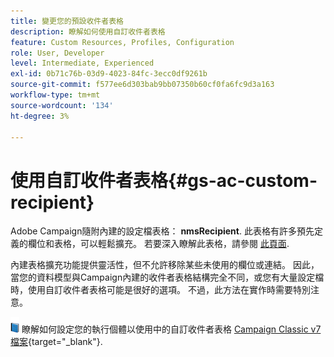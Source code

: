 ```yaml
---
title: 變更您的預設收件者表格
description: 瞭解如何使用自訂收件者表格
feature: Custom Resources, Profiles, Configuration
role: User, Developer
level: Intermediate, Experienced
exl-id: 0b71c76b-03d9-4023-84fc-3ecc0df9261b
source-git-commit: f577ee6d303bab9bb07350b60cf0fa6fc9d3a163
workflow-type: tm+mt
source-wordcount: '134'
ht-degree: 3%

---
```


# 使用自訂收件者表格{#gs-ac-custom-recipient}

Adobe Campaign隨附內建的設定檔表格： **nmsRecipient**. 此表格有許多預先定義的欄位和表格，可以輕鬆擴充。 若要深入瞭解此表格，請參閱 [此頁面](datamodel.md#ootb-profiles).

內建表格擴充功能提供靈活性，但不允許移除某些未使用的欄位或連結。 因此，當您的資料模型與Campaign內建的收件者表格結構完全不同，或您有大量設定檔時，使用自訂收件者表格可能是很好的選項。  不過，此方法在實作時需要特別注意。

![](../assets/do-not-localize/book.png) 瞭解如何設定您的執行個體以使用中的自訂收件者表格 [Campaign Classic v7檔案](https://experienceleague.adobe.com/docs/campaign-classic/using/configuring-campaign-classic/use-a-custom-recipient-table/about-custom-recipient-table.html){target="_blank"}.